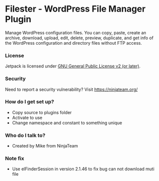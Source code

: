 # Filester - WordPress File Manager Plugin

Manage WordPress configuration files. You can copy, paste, create an archive, download, upload, edit, delete, preview, duplicate, and get info of the WordPress configuration and directory files without FTP access.

### License
Jetpack is licensed under [GNU General Public License v2 (or later)](https://wordpress.org/plugins/filester/#developers).

### Security
Need to report a security vulnerability? Visit https://ninjateam.org/

### How do I get set up?

- Copy source to plugins folder
- Activate to use
- Change namespace and constant to something unique

### Who do I talk to?

- Created by Mike from NinjaTeam

### Note fix
- Use elFinderSession in version 2.1.46 to fix bug can not download muti file
